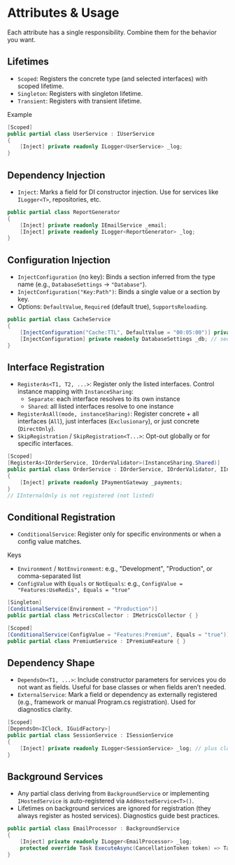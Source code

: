 # Attributes & Usage

Each attribute has a single responsibility. Combine them for the behavior you want.

## Lifetimes

- `Scoped`: Registers the concrete type (and selected interfaces) with scoped lifetime.
- `Singleton`: Registers with singleton lifetime.
- `Transient`: Registers with transient lifetime.

Example

```csharp
[Scoped]
public partial class UserService : IUserService
{
    [Inject] private readonly ILogger<UserService> _log;
}
```

## Dependency Injection

- `Inject`: Marks a field for DI constructor injection. Use for services like `ILogger<T>`, repositories, etc.

```csharp
public partial class ReportGenerator
{
    [Inject] private readonly IEmailService _email;
    [Inject] private readonly ILogger<ReportGenerator> _log;
}
```

## Configuration Injection

- `InjectConfiguration` (no key): Binds a section inferred from the type name (e.g., `DatabaseSettings` → `"Database"`).
- `InjectConfiguration("Key:Path")`: Binds a single value or a section by key.
- Options: `DefaultValue`, `Required` (default true), `SupportsReloading`.

```csharp
public partial class CacheService
{
    [InjectConfiguration("Cache:TTL", DefaultValue = "00:05:00")] private readonly TimeSpan _ttl;
    [InjectConfiguration] private readonly DatabaseSettings _db; // section inferred from type
}
```

## Interface Registration

- `RegisterAs<T1, T2, ...>`: Register only the listed interfaces. Control instance mapping with `InstanceSharing`:
  - `Separate`: each interface resolves to its own instance
  - `Shared`: all listed interfaces resolve to one instance
- `RegisterAsAll(mode, instanceSharing)`: Register concrete + all interfaces (`All`), just interfaces (`Exclusionary`), or just concrete (`DirectOnly`).
- `SkipRegistration` / `SkipRegistration<T...>`: Opt-out globally or for specific interfaces.

```csharp
[Scoped]
[RegisterAs<IOrderService, IOrderValidator>(InstanceSharing.Shared)]
public partial class OrderService : IOrderService, IOrderValidator, IInternalOnly
{
    [Inject] private readonly IPaymentGateway _payments;
}
// IInternalOnly is not registered (not listed)
```

## Conditional Registration

- `ConditionalService`: Register only for specific environments or when a config value matches.

Keys

- `Environment` / `NotEnvironment`: e.g., "Development", "Production", or comma-separated list
- `ConfigValue` with `Equals` or `NotEquals`: e.g., `ConfigValue = "Features:UseRedis", Equals = "true"`

```csharp
[Singleton]
[ConditionalService(Environment = "Production")] 
public partial class MetricsCollector : IMetricsCollector { }

[Scoped]
[ConditionalService(ConfigValue = "Features:Premium", Equals = "true")]
public partial class PremiumService : IPremiumFeature { }
```

## Dependency Shape

- `DependsOn<T1, ...>`: Include constructor parameters for services you do not want as fields. Useful for base classes or when fields aren’t needed.
- `ExternalService`: Mark a field or dependency as externally registered (e.g., framework or manual Program.cs registration). Used for diagnostics clarity.

```csharp
[Scoped]
[DependsOn<IClock, IGuidFactory>]
public partial class SessionService : ISessionService
{
    [Inject] private readonly ILogger<SessionService> _log; // plus clock + guid via DependsOn
}
```

## Background Services

- Any partial class deriving from `BackgroundService` or implementing `IHostedService` is auto-registered via `AddHostedService<T>()`.
- Lifetimes on background services are ignored for registration (they always register as hosted services). Diagnostics guide best practices.

```csharp
public partial class EmailProcessor : BackgroundService
{
    [Inject] private readonly ILogger<EmailProcessor> _log;
    protected override Task ExecuteAsync(CancellationToken token) => Task.CompletedTask;
}
```
